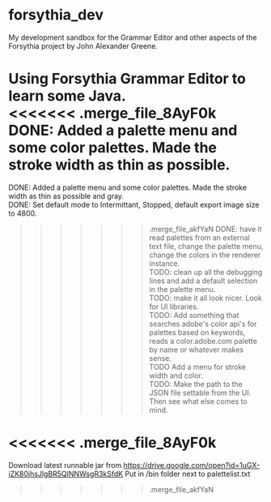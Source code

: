 # forsythia_dev
My development sandbox for the Grammar Editor and other aspects of the Forsythia project by John Alexander Greene.  

Using Forsythia Grammar Editor to learn some Java.   
<<<<<<< .merge_file_8AyF0k
DONE: Added a palette menu and some color palettes. Made the stroke width as thin as possible.  
=======
DONE: Added a palette menu and some color palettes. Made the stroke width as thin as possible and gray.  
DONE: Set default mode to Intermittant, Stopped, default export image size to 4800.
>>>>>>> .merge_file_akfYaN
DONE: have it read palettes from an external text file, change the palette menu, change the colors in the renderer instance.   
TODO: clean up all the debugging lines and add a default selection in the palette menu.  
TODO: make it all look nicer. Look for UI libraries.  
TODO: Add something that searches adobe's color api's for palettes based on keywords, reads a color.adobe.com palette by name or whatever makes sense.   
TODO Add a menu for stroke width and color.  
TODO: Make the path to the JSON file settable from the UI.
Then see what else comes to mind.   

<<<<<<< .merge_file_8AyF0k
=======
Download latest runnable jar from 
https://drive.google.com/open?id=1uGX-iZK80jhsJlgBR5QINNWsgR3kSfdK
Put in /bin folder next to palettelist.txt

>>>>>>> .merge_file_akfYaN
